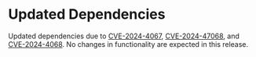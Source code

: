 # Updated Dependencies

Updated dependencies due to [CVE-2024-4067](https://nvd.nist.gov/vuln/detail/CVE-2024-4067), [CVE-2024-47068](https://nvd.nist.gov/vuln/detail/CVE-2024-47068), and [CVE-2024-4068](https://nvd.nist.gov/vuln/detail/CVE-2024-4068).
No changes in functionality are expected in this release.
